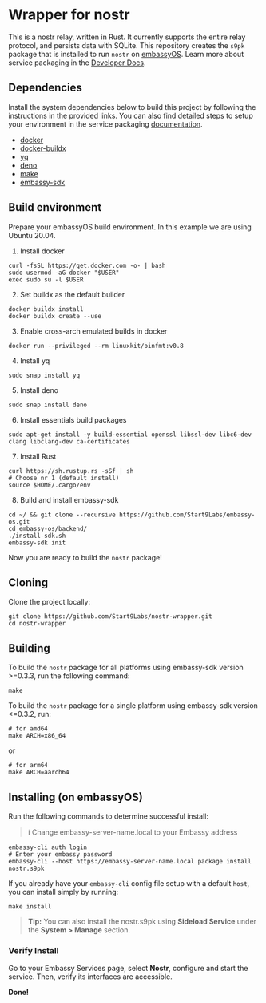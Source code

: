 # Wrapper for nostr

This is a nostr relay, written in Rust. It currently supports the entire relay protocol, and persists data with SQLite. This repository creates the `s9pk` package that is installed to run `nostr` on [embassyOS](https://github.com/Start9Labs/embassy-os/). Learn more about service packaging in the [Developer Docs](https://start9.com/latest/developer-docs/).

## Dependencies

Install the system dependencies below to build this project by following the instructions in the provided links. You can also find detailed steps to setup your environment in the service packaging [documentation](https://github.com/Start9Labs/service-pipeline#development-environment).

- [docker](https://docs.docker.com/get-docker)
- [docker-buildx](https://docs.docker.com/buildx/working-with-buildx/)
- [yq](https://mikefarah.gitbook.io/yq)
- [deno](https://deno.land/)
- [make](https://www.gnu.org/software/make/)
- [embassy-sdk](https://github.com/Start9Labs/embassy-os/tree/master/backend)

## Build environment

Prepare your embassyOS build environment. In this example we are using Ubuntu 20.04.

1. Install docker

```
curl -fsSL https://get.docker.com -o- | bash
sudo usermod -aG docker "$USER"
exec sudo su -l $USER
```

2. Set buildx as the default builder

```
docker buildx install
docker buildx create --use
```

3. Enable cross-arch emulated builds in docker

```
docker run --privileged --rm linuxkit/binfmt:v0.8
```

4. Install yq

```
sudo snap install yq
```

5. Install deno

```
sudo snap install deno
```

6. Install essentials build packages

```
sudo apt-get install -y build-essential openssl libssl-dev libc6-dev clang libclang-dev ca-certificates
```

7. Install Rust

```
curl https://sh.rustup.rs -sSf | sh
# Choose nr 1 (default install)
source $HOME/.cargo/env
```

8. Build and install embassy-sdk

```
cd ~/ && git clone --recursive https://github.com/Start9Labs/embassy-os.git
cd embassy-os/backend/
./install-sdk.sh
embassy-sdk init
```

Now you are ready to build the `nostr` package!

## Cloning

Clone the project locally:

```
git clone https://github.com/Start9Labs/nostr-wrapper.git
cd nostr-wrapper
```

## Building

To build the `nostr` package for all platforms using embassy-sdk version >=0.3.3, run the following command:

```
make
```

To build the `nostr` package for a single platform using embassy-sdk version <=0.3.2, run:

```
# for amd64
make ARCH=x86_64
```

or

```
# for arm64
make ARCH=aarch64
```

## Installing (on embassyOS)

Run the following commands to determine successful install:

> :information_source: Change embassy-server-name.local to your Embassy address

```
embassy-cli auth login
# Enter your embassy password
embassy-cli --host https://embassy-server-name.local package install nostr.s9pk
```

If you already have your `embassy-cli` config file setup with a default `host`, you can install simply by running:

```
make install
```

> **Tip:** You can also install the nostr.s9pk using **Sideload Service** under the **System > Manage** section.

### Verify Install

Go to your Embassy Services page, select **Nostr**, configure and start the service. Then, verify its interfaces are accessible.

**Done!**
